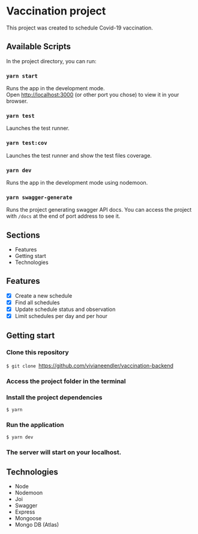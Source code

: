 # Vaccination project

This project was created to schedule Covid-19 vaccination.

## Available Scripts

In the project directory, you can run:

### `yarn start`

Runs the app in the development mode.\
Open [http://localhost:3000](http://localhost:3000) (or other port you chose) to view it in your browser.

### `yarn test`
Launches the test runner.

### `yarn test:cov`
Launches the test runner and show the test files coverage.

### `yarn dev`
Runs the app in the development mode using nodemoon.

### `yarn swagger-generate`

Runs the project generating swagger API docs. You can access the project with `/docs` at the end of port address to see it.

## Sections

* Features
* Getting start
* Technologies

## Features
- [X] Create a new schedule
- [X] Find all schedules
- [X] Update schedule status and observation
- [X] Limit schedules per day and per hour

## Getting start
### Clone this repository
`$ git clone `<https://github.com/vivianeendler/vaccination-backend>

### Access the project folder in the terminal

### Install the project dependencies
`$ yarn`

### Run the application
`$ yarn dev`

### The server will start on your localhost.

## Technologies
- Node
- Nodemoon
- Joi
- Swagger
- Express
- Mongoose
- Mongo DB (Atlas)